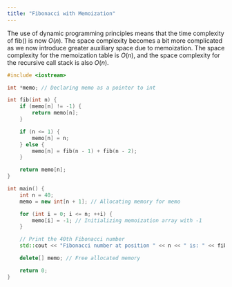 ```yaml
---
title: "Fibonacci with Memoization"
---
```


The use of dynamic programming principles means that the time complexity of fib() is now $O(n)$. The space complexity becomes a bit more complicated as we now introduce greater auxiliary space due to memoization. The space complexity for the memoization table is $O(n)$, and the space complexity for the recursive call stack is also $O(n)$.

```c++
#include <iostream>

int *memo; // Declaring memo as a pointer to int

int fib(int n) {
    if (memo[n] != -1) {
        return memo[n];
    }

    if (n <= 1) {
        memo[n] = n;
    } else {
        memo[n] = fib(n - 1) + fib(n - 2);
    }

    return memo[n];
}

int main() {
    int n = 40;
    memo = new int[n + 1]; // Allocating memory for memo

    for (int i = 0; i <= n; ++i) {
        memo[i] = -1; // Initializing memoization array with -1
    }

    // Print the 40th Fibonacci number
    std::cout << "Fibonacci number at position " << n << " is: " << fib(n) << std::endl;

    delete[] memo; // Free allocated memory

    return 0;
}
```